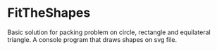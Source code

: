 # FitTheShapes
Basic solution for packing problem on circle, rectangle and equilateral triangle. A console program that draws shapes on svg file.
